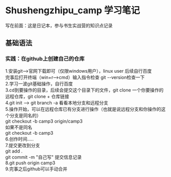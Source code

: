 # Shushengzhipu_camp 学习笔记
写在前面：这是日记本，参与书生实战营的知识点记录  
## 基础语法  
### 实践：在github上创建自己的仓库  
1.安装git-->官网下载即可（仅限windows用户），linux user 后续自行百度  
完事后打开终端（win+r—>cmd）输入指令检查 git --version检查一下   
2.学习一波git基础操作，自行百度  
3.cd到要操作的目录，后续会提交这个目录下的文件，git clone 一个你要操作的远程仓库，git clone + 仓库链接  
4.git init --> git branch -a 看看本地分支和远程分支  
5.操作开始，可以在远程仓库已有分支进行操作（也就是说远程分支和你操作的这个分支是同名的）  
git checkout -b camp3 origin/camp3  
如果不是同名  
git checkout -b camp3  
6.创作时间.....  
7.提交更改到分支  
git add .  
git commit -m "自己写" 提交信息记录  
8.git push origin camp3  
9.完事之后github可以手动合并
